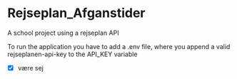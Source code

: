 # Rejseplan_Afganstider
A school project using a rejseplan API

To run the application you have to add a .env file, where you append a valid rejseplanen-api-key to the API_KEY variable

- [x] være sej
